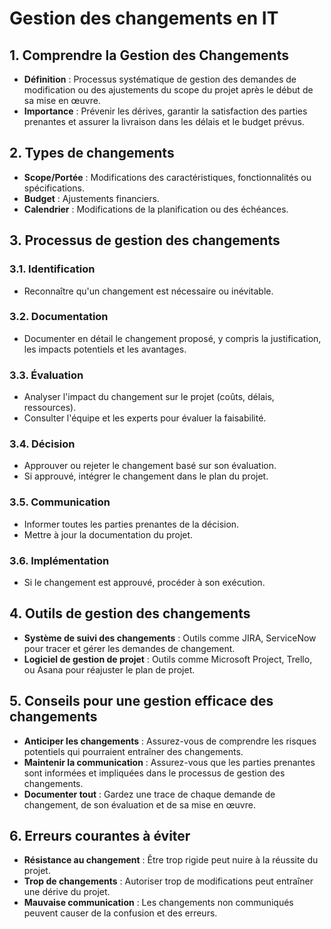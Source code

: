 # Gestion des changements en IT

## 1. Comprendre la Gestion des Changements
- **Définition** : Processus systématique de gestion des demandes de modification ou des ajustements du scope du projet après le début de sa mise en œuvre.
- **Importance** : Prévenir les dérives, garantir la satisfaction des parties prenantes et assurer la livraison dans les délais et le budget prévus.

## 2. Types de changements
- **Scope/Portée** : Modifications des caractéristiques, fonctionnalités ou spécifications.
- **Budget** : Ajustements financiers.
- **Calendrier** : Modifications de la planification ou des échéances.

## 3. Processus de gestion des changements

### 3.1. Identification
- Reconnaître qu'un changement est nécessaire ou inévitable.

### 3.2. Documentation
- Documenter en détail le changement proposé, y compris la justification, les impacts potentiels et les avantages.

### 3.3. Évaluation
- Analyser l'impact du changement sur le projet (coûts, délais, ressources).
- Consulter l'équipe et les experts pour évaluer la faisabilité.

### 3.4. Décision
- Approuver ou rejeter le changement basé sur son évaluation.
- Si approuvé, intégrer le changement dans le plan du projet.

### 3.5. Communication
- Informer toutes les parties prenantes de la décision.
- Mettre à jour la documentation du projet.

### 3.6. Implémentation
- Si le changement est approuvé, procéder à son exécution.

## 4. Outils de gestion des changements
- **Système de suivi des changements** : Outils comme JIRA, ServiceNow pour tracer et gérer les demandes de changement.
- **Logiciel de gestion de projet** : Outils comme Microsoft Project, Trello, ou Asana pour réajuster le plan de projet.

## 5. Conseils pour une gestion efficace des changements
- **Anticiper les changements** : Assurez-vous de comprendre les risques potentiels qui pourraient entraîner des changements.
- **Maintenir la communication** : Assurez-vous que les parties prenantes sont informées et impliquées dans le processus de gestion des changements.
- **Documenter tout** : Gardez une trace de chaque demande de changement, de son évaluation et de sa mise en œuvre.

## 6. Erreurs courantes à éviter
- **Résistance au changement** : Être trop rigide peut nuire à la réussite du projet.
- **Trop de changements** : Autoriser trop de modifications peut entraîner une dérive du projet.
- **Mauvaise communication** : Les changements non communiqués peuvent causer de la confusion et des erreurs.

